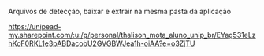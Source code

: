 Arquivos de detecção, baixar e extrair na mesma pasta da aplicação

https://unipead-my.sharepoint.com/:u:/g/personal/thalison_mota_aluno_unip_br/EYag531eLzhKoF0RKL1e3pABDacobU2GVGBWJea1h-oiAA?e=o3ZjTU
